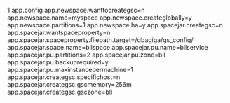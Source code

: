 1 app.config
    app.newspace.wanttocreategsc=n
    app.newspace.name=myspace
    app.newspace.createglobally=y
    app.newspace.partitions=1
    app.newspace.ha=y
    app.spacejar.creategsc=n
    app.spacejar.wantspaceproperty=n
    app.spacejar.spaceproperty.filepath.target=/dbagiga/gs_config/
    app.spacejar.space.name=bllspace
    app.spacejar.pu.name=bllservice
    app.spacejar.pu.partitions=2
    app.spacejar.pu.zone=bll
    app.spacejar.pu.backuprequired=y
    app.spacejar.pu.maxinstancepermachine=1
    app.spacejar.creategsc.specifichost=n
    app.spacejar.creategsc.gscmemory=256m
    app.spacejar.creategsc.gsczone=bll